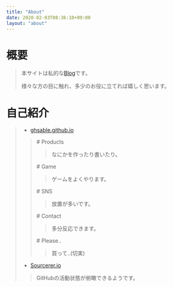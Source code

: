 ```yaml
---
title: "About"
date: 2020-02-03T08:36:10+09:00
layout: "about"
---
```


# 概要
> 本サイトは私的な[Blog](https://ghsable.github.io/sunalog)です。
> 
> 様々な方の目に触れ、多少のお役に立てれば嬉しく思います。
> 

# 自己紹介
> * [ghsable.github.io](https://ghsable.github.io)
>> \# Products
>>> なにかを作ったり書いたり。
>>> 
>> \# Game
>>> ゲームをよくやります。
>>> 
>> \# SNS
>>> 放置が多いです。
>>> 
>> \# Contact
>>> 多分反応できます。
>>> 
>> \# Please..
>>> 買って..(切実)
>>> 
> * [Sourcerer.io](https://sourcerer.io/ghsable)
>> GitHubの活動状態が俯瞰できるようです。
>> 
